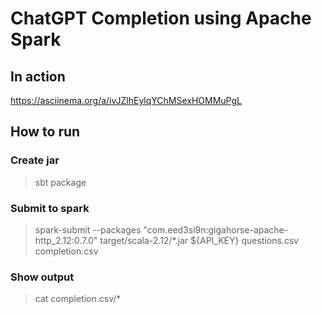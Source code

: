 # ChatGPT Completion using Apache Spark

## In action

https://asciinema.org/a/ivJZlhEylqYChMSexHOMMuPgL

## How to run

### Create jar

> sbt package

### Submit to spark

> spark-submit --packages "com.eed3si9n:gigahorse-apache-http_2.12:0.7.0" target/scala-2.12/*.jar ${API_KEY} questions.csv completion.csv

### Show output

> cat completion.csv/*